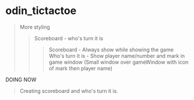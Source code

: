 # odin_tictactoe

> More styling
>> Scoreboard - who's turn it is
>>> Scoreboard - Always show while showing the game
>>> Who's turn it is - Show player name/number and mark in game window (Small window over gameWindow with icon of mark then player name)

DOING NOW
> Creating scoreboard and who's turn it is.